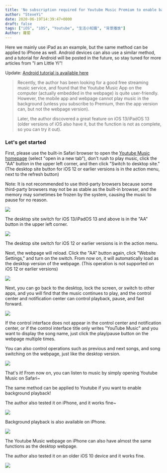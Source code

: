 ```yaml
---
title: 'No subscription required for Youtube Music Premium to enable background playback on iOS/iPadOS (also works for Youtube!)'
author: "SteveYi"
date: 2020-06-19T14:39:47+0000
draft: false
tags: ["iOS", "iOS", "Youtube", "生活小知識", "背景播放"]
Author: 蘿蔔
---
```


Here we mainly use iPad as an example, but the same method can be applied to iPhone as well. Android devices can also use a similar method, and a tutorial for Android will be posted in the future, so stay tuned for more articles from "I am Little Yi"!

Update: [Android tutorial is available here](https://blog.steveyi.net/youtube-background-playing-android "https://blog.steveyi.net/youtube-background-playing-android")

> Recently, the author has been looking for a good free streaming music service, and found that the Youtube Music App on the computer (actually embedded in the webpage) is quite user-friendly. However, the mobile app and webpage cannot play music in the background (unless you subscribe to Premium, then the app version can, but not the webpage version).
>
> Later, the author discovered a great feature on iOS 13/iPadOS 13 (older versions of iOS also have it, but the function is not as complete, so you can try it out).

### Let's get started

First, please use the built-in Safari browser to open the [Youtube Music homepage](http://music.youtube.com) (select "open in a new tab"), don't rush to play music, click the "AA" button in the upper left corner, and then click "Switch to desktop site." 
(The desktop site button for iOS 12 or earlier versions is in the action menu, next to the refresh button)

Note: It is not recommended to use third-party browsers because some third-party browsers may not be as stable as the built-in browser, and the memory may sometimes be frozen by the system, causing the music to pause for no reason.

![](https://static-a1.steveyi.net/media/blog/2020061914004694.png)

The desktop site switch for iOS 13/iPadOS 13 and above is in the "AA" button in the upper left corner.

![](https://static-a1.steveyi.net/media/blog/2020061916292435.jpeg)

The desktop site switch for iOS 12 or earlier versions is in the action menu.

Next, the webpage will reload. Click the "AA" button again, click "Website Settings," and turn on the switch. From now on, it will automatically load as the desktop version of the webpage. (This operation is not supported on iOS 12 or earlier versions)

![](https://static-a1.steveyi.net/media/blog/2020061914034643.jpeg)

Next, you can go back to the desktop, lock the screen, or switch to other apps, and you will find that the music continues to play, and the control center and notification center can control playback, pause, and fast forward.

![](https://blog.steveyi.net/wp-content/uploads/media/blog/2020061914571832.jpeg)

If the control interface does not appear in the control center and notification center, or if the control interface title only writes "YouTube Music" and you want to display the song name, just click the play/pause button on the webpage multiple times.

You can also control operations such as previous and next songs, and song switching on the webpage, just like the desktop version.

![](https://blog.steveyi.net/wp-content/uploads/media/blog/2020061914134138.png)

That's it! From now on, you can listen to music by simply opening Youtube Music on Safari~

The same method can be applied to Youtube if you want to enable background playback!

The author also tested it on iPhone, and it works fine~

![](https://static-a1.steveyi.net/media/blog/2020061914370286.jpeg)

Background playback is also available on iPhone.

![](https://blog.steveyi.net/wp-content/uploads/media/blog/2020061914373657.jpeg)

The Youtube Music webpage on iPhone can also have almost the same functions as the desktop webpage.

The author also tested it on an older iOS 10 device and it works fine.

![](https://static-a1.steveyi.net/media/blog/2020062707454832.png)
